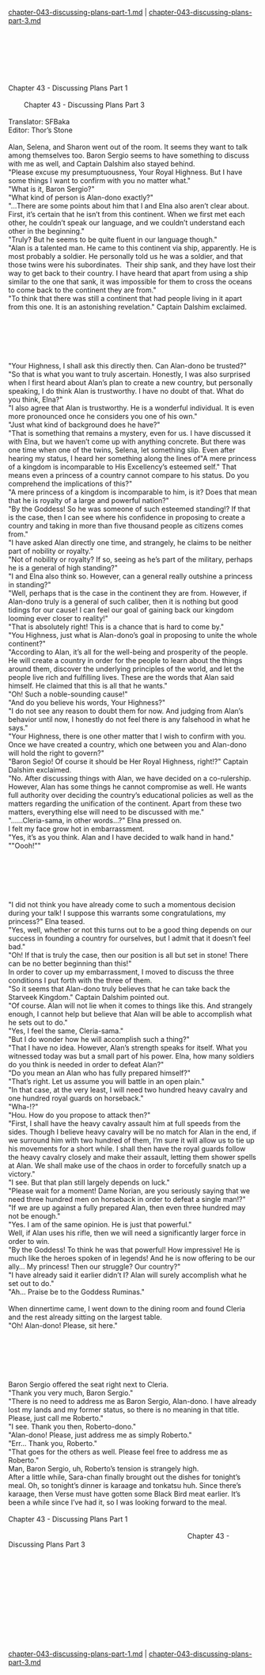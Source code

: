 [chapter-043-discussing-plans-part-1.md](./chapter-043-discussing-plans-part-1.md) | [chapter-043-discussing-plans-part-3.md](./chapter-043-discussing-plans-part-3.md) <br/>
<br/>
<br/>
<br/>
<br/>
<br/>
<br/>
<br/>
Chapter 43 - Discussing Plans Part 1<br/>
                                                                                                                                        Chapter 43 - Discussing Plans Part 3<br/>
<br/>
Translator: SFBaka<br/>
Editor: Thor’s Stone<br/>
<br/>
Alan, Selena, and Sharon went out of the room. It seems they want to talk among themselves too. Baron Sergio seems to have something to discuss with me as well, and Captain Dalshim also stayed behind. <br/>
"Please excuse my presumptuousness, Your Royal Highness. But I have some things I want to confirm with you no matter what."<br/>
"What is it, Baron Sergio?"<br/>
"What kind of person is Alan-dono exactly?"<br/>
"…There are some points about him that I and Elna also aren’t clear about. First, it’s certain that he isn’t from this continent. When we first met each other, he couldn’t speak our language, and we couldn’t understand each other in the beginning." <br/>
"Truly? But he seems to be quite fluent in our language though."<br/>
"Alan is a talented man. He came to this continent via ship, apparently. He is most probably a soldier. He personally told us he was a soldier, and that those twins were his subordinates.  Their ship sank, and they have lost their way to get back to their country. I have heard that apart from using a ship similar to the one that sank, it was impossible for them to cross the oceans to come back to the continent they are from."<br/>
"To think that there was still a continent that had people living in it apart from this one. It is an astonishing revelation." Captain Dalshim exclaimed. <br/>
<br/>
<br/>
<br/>
<br/>
<br/>
<br/>
"Your Highness, I shall ask this directly then. Can Alan-dono be trusted?"<br/>
"So that is what you want to truly ascertain. Honestly, I was also surprised when I first heard about Alan’s plan to create a new country, but personally speaking, I do think Alan is trustworthy. I have no doubt of that. What do you think, Elna?"<br/>
"I also agree that Alan is trustworthy. He is a wonderful individual. It is even more pronounced once he considers you one of his own." <br/>
"Just what kind of background does he have?"<br/>
"That is something that remains a mystery, even for us. I have discussed it with Elna, but we haven’t come up with anything concrete. But there was one time when one of the twins, Selena, let something slip. Even after hearing my status, I heard her something along the lines of"A mere princess of a kingdom is incomparable to His Excellency’s esteemed self." That means even a princess of a country cannot compare to his status. Do you comprehend the implications of this?"<br/>
"A mere princess of a kingdom is incomparable to him, is it? Does that mean that he is royalty of a large and powerful nation?"<br/>
"By the Goddess! So he was someone of such esteemed standing!? If that is the case, then I can see where his confidence in proposing to create a country and taking in more than five thousand people as citizens comes from."<br/>
"I have asked Alan directly one time, and strangely, he claims to be neither part of nobility or royalty."<br/>
"Not of nobility or royalty? If so, seeing as he’s part of the military, perhaps he is a general of high standing?"<br/>
"I and Elna also think so. However, can a general really outshine a princess in standing?"<br/>
"Well, perhaps that is the case in the continent they are from. However, if Alan-dono truly is a general of such caliber, then it is nothing but good tidings for our cause! I can feel our goal of gaining back our kingdom looming ever closer to reality!"<br/>
"That is absolutely right! This is a chance that is hard to come by."<br/>
"You Highness, just what is Alan-dono’s goal in proposing to unite the whole continent?"<br/>
"According to Alan, it’s all for the well-being and prosperity of the people. He will create a country in order for the people to learn about the things around them, discover the underlying principles of the world, and let the people live rich and fulfilling lives. These are the words that Alan said himself. He claimed that this is all that he wants."<br/>
"Oh! Such a noble-sounding cause!"<br/>
"And do you believe his words, Your Highness?"<br/>
"I do not see any reason to doubt them for now. And judging from Alan’s behavior until now, I honestly do not feel there is any falsehood in what he says."<br/>
"Your Highness, there is one other matter that I wish to confirm with you. Once we have created a country, which one between you and Alan-dono will hold the right to govern?"<br/>
"Baron Segio! Of course it should be Her Royal Highness, right!?" Captain Dalshim exclaimed. <br/>
"No. After discussing things with Alan, we have decided on a co-rulership. However, Alan has some things he cannot compromise as well. He wants full authority over deciding the country’s educational policies as well as the matters regarding the unification of the continent. Apart from these two matters, everything else will need to be discussed with me." <br/>
"……Cleria-sama, in other words…?" Elna pressed on.<br/>
I felt my face grow hot in embarrassment. <br/>
"Yes, it’s as you think. Alan and I have decided to walk hand in hand."<br/>
""Oooh!""<br/>
<br/>
<br/>
<br/>
<br/>
<br/>
<br/>
"I did not think you have already come to such a momentous decision during your talk! I suppose this warrants some congratulations, my princess?" Elna teased. <br/>
"Yes, well, whether or not this turns out to be a good thing depends on our success in founding a country for ourselves, but I admit that it doesn’t feel bad."<br/>
"Oh! If that is truly the case, then our position is all but set in stone! There can be no better beginning than this!"<br/>
In order to cover up my embarrassment, I moved to discuss the three conditions I put forth with the three of them.<br/>
"So it seems that Alan-dono truly believes that he can take back the Starveek Kingdom." Captain Dalshim pointed out.<br/>
"Of course. Alan will not lie when it comes to things like this. And strangely enough, I cannot help but believe that Alan will be able to accomplish what he sets out to do."<br/>
"Yes, I feel the same, Cleria-sama."<br/>
"But I do wonder how he will accomplish such a thing?"<br/>
"That I have no idea. However, Alan’s strength speaks for itself. What you witnessed today was but a small part of his power. Elna, how many soldiers do you think is needed in order to defeat Alan?"<br/>
"Do you mean an Alan who has fully prepared himself?"<br/>
"That’s right. Let us assume you will battle in an open plain."<br/>
"In that case, at the very least, I will need two hundred heavy cavalry and one hundred royal guards on horseback."<br/>
"Wha-!?"<br/>
"Hou. How do you propose to attack then?"<br/>
"First, I shall have the heavy cavalry assault him at full speeds from the sides. Though I believe heavy cavalry will be no match for Alan in the end, if we surround him with two hundred of them, I’m sure it will allow us to tie up his movements for a short while. I shall then have the royal guards follow the heavy cavalry closely and make their assault, letting them shower spells at Alan. We shall make use of the chaos in order to forcefully snatch up a victory."<br/>
"I see. But that plan still largely depends on luck."<br/>
"Please wait for a moment! Dame Norian, are you seriously saying that we need three hundred men on horseback in order to defeat a single man!?"<br/>
"If we are up against a fully prepared Alan, then even three hundred may not be enough."<br/>
"Yes. I am of the same opinion. He is just that powerful."<br/>
Well, if Alan uses his rifle, then we will need a significantly larger force in order to win. <br/>
"By the Goddess! To think he was that powerful! How impressive! He is much like the heroes spoken of in legends! And he is now offering to be our ally… My princess! Then our struggle? Our country?"<br/>
"I have already said it earlier didn’t I? Alan will surely accomplish what he set out to do."<br/>
"Ah… Praise be to the Goddess Ruminas."<br/>
<br/>
When dinnertime came, I went down to the dining room and found Cleria and the rest already sitting on the largest table. <br/>
"Oh! Alan-dono! Please, sit here."<br/>
<br/>
<br/>
<br/>
<br/>
<br/>
<br/>
Baron Sergio offered the seat right next to Cleria.<br/>
"Thank you very much, Baron Sergio."<br/>
"There is no need to address me as Baron Sergio, Alan-dono. I have already lost my lands and my former status, so there is no meaning in that title. Please, just call me Roberto."<br/>
"I see. Thank you then, Roberto-dono."<br/>
"Alan-dono! Please, just address me as simply Roberto." <br/>
"Err… Thank you, Roberto."<br/>
"That goes for the others as well. Please feel free to address me as Roberto."<br/>
Man, Baron Sergio, uh, Roberto’s tension is strangely high.<br/>
After a little while, Sara-chan finally brought out the dishes for tonight’s meal. Oh, so tonight’s dinner is karaage and tonkatsu huh. Since there’s karaage, then Verse must have gotten some Black Bird meat earlier. It’s been a while since I’ve had it, so I was looking forward to the meal. <br/>
<br/>
Chapter 43 - Discussing Plans Part 1<br/>
                                                                                                                                        Chapter 43 - Discussing Plans Part 3<br/>
<br/>
<br/>
<br/>
<br/>
<br/>
<br/>
<br/>
<br/>
<br/>
<br/>
<br/> <br/>
[chapter-043-discussing-plans-part-1.md](./chapter-043-discussing-plans-part-1.md) | [chapter-043-discussing-plans-part-3.md](./chapter-043-discussing-plans-part-3.md) <br/>
